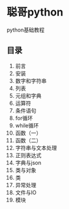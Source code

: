 # 聪哥python

python基础教程

## 目录
1. 前言
2. 安装
3. 数字和字符串
4. 列表
5. 元组和字典
6. 运算符
7. 条件语句
8. for循环
9. while循环
10. 函数（一）
11. 函数（二）
12. 字符串与文本处理
13. 正则表达式
14. 字典与json
15. 类与对象
16. 类
17. 异常处理
18. 文件与IO
19. 模块
